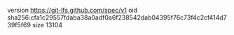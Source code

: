 version https://git-lfs.github.com/spec/v1
oid sha256:cfa1c29557fdaba38a0adf0a6f238542dab04395f76c73f4c2cf414d739f5f69
size 13104
